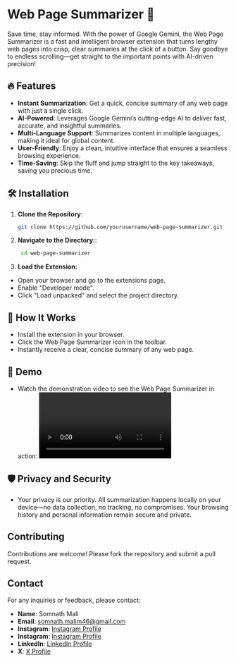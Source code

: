 # Web Page Summarizer 🚀

Save time, stay informed. With the power of Google Gemini, the Web Page Summarizer is a fast and intelligent browser extension that turns lengthy web pages into crisp, clear summaries at the click of a button. Say goodbye to endless scrolling—get straight to the important points with AI-driven precision!

## 🔥 Features
- **Instant Summarization**: Get a quick, concise summary of any web page with just a single click.
- **AI-Powered**: Leverages Google Gemini’s cutting-edge AI to deliver fast, accurate, and insightful summaries.
- **Multi-Language Support**: Summarizes content in multiple languages, making it ideal for global content.
- **User-Friendly**: Enjoy a clean, intuitive interface that ensures a seamless browsing experience.
- **Time-Saving**: Skip the fluff and jump straight to the key takeaways, saving you precious time.

## 🛠 Installation
1. **Clone the Repository**:
   ```sh
   git clone https://github.com/yourusername/web-page-summarizer.git

2. **Navigate to the Directory:**:
   ```sh
    cd web-page-summarizer

3. **Load the Extension:**

- Open your browser and go to the extensions page.
- Enable "Developer mode".
- Click "Load unpacked" and select the project directory.

## 🧠 How It Works
- Install the extension in your browser.
- Click the Web Page Summarizer icon in the toolbar.
- Instantly receive a clear, concise summary of any web page.

## 🎥 Demo
- Watch the demonstration video to see the Web Page Summarizer in action:
![Demo Video](/Demo/Demo.mp4)

## 🛡️ Privacy and Security
- Your privacy is our priority. All summarization happens locally on your device—no data collection, no tracking, no compromises. Your browsing history and personal information remain secure and private.

## Contributing

Contributions are welcome! Please fork the repository and submit a pull request.


## Contact

For any inquiries or feedback, please contact:
- **Name**: Somnath Mali
- **Email**: somnath.malim46@gmail.com
- **Instagram**: [Instagram Profile](https://www.instagram.com/somnath.m41i)
- **Instagram**: [Instagram Profile](https://www.instagram.com/emperor.of.battle)
- **LinkedIn**: [LinkedIn Profile](https://www.linkedin.com/in/somnathm41i/)
- **X**: [X Profile](https://x.com/Somnathm41i)

